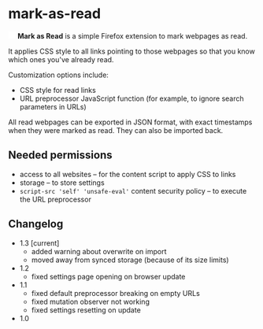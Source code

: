 # mark-as-read

<img src="public/icons/disabled.svg" width="15px" /> **Mark as Read** is a simple Firefox extension to mark webpages as read.

It applies CSS style to all links pointing to those webpages so that you know which ones you've already read.

Customization options include:

- CSS style for read links
- URL preprocessor JavaScript function (for example, to ignore search parameters in URLs)

All read webpages can be exported in JSON format, with exact timestamps when they were marked as read.
They can also be imported back.

## Needed permissions

- access to all websites – for the content script to apply CSS to links
- storage – to store settings
- `script-src 'self' 'unsafe-eval'` content security policy – to execute the URL preprocessor

## Changelog

- 1.3 [current]
  - added warning about overwrite on import
  - moved away from synced storage (because of its size limits)
- 1.2
  - fixed settings page opening on browser update
- 1.1
  - fixed default preprocessor breaking on empty URLs
  - fixed mutation observer not working
  - fixed settings resetting on update
- 1.0
